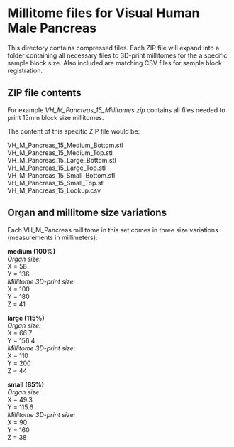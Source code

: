 # Millitome files for Visual Human Male Pancreas

This directory contains compressed files. Each ZIP file will expand into a folder containing all necessary files to 3D-print millitomes for the a specific sample block size. Also included are matching CSV files for sample block registration.

## ZIP file contents

<p>For example <em>VH_M_Pancreas_15_Millitomes.zip</em> contains all files needed to print 15mm block size millitomes.</p>

<p>The content of this specific ZIP file would be:</p>

VH_M_Pancreas_15_Medium_Bottom.stl<br>
VH_M_Pancreas_15_Medium_Top.stl<br>
VH_M_Pancreas_15_Large_Bottom.stl<br>
VH_M_Pancreas_15_Large_Top.stl<br>
VH_M_Pancreas_15_Small_Bottom.stl<br>
VH_M_Pancreas_15_Small_Top.stl<br>
VH_M_Pancreas_15_Lookup.csv<br>


## Organ and millitome size variations

<p>Each VH_M_Pancreas millitome in this set comes in three size variations (measurements in millimeters):</p>

<strong>medium (100%)</strong><br>
<em>Organ size:</em><br>
X = 58<br>
Y = 136<br>
<em>Millitome 3D-print size:</em><br>
X = 100<br>
Y = 180<br>
Z = 41<br>

<strong>large (115%)</strong><br>
<em>Organ size:</em><br>
X = 66.7<br>
Y = 156.4<br>
<em>Millitome 3D-print size:</em><br>
X = 110<br>
Y = 200<br>
Z = 44<br>

<strong>small (85%)</strong><br>
<em>Organ size:</em><br>
X = 49.3<br>
Y = 115.6<br>
<em>Millitome 3D-print size:</em><br>
X = 90<br>
Y = 160<br>
Z = 38<br>
